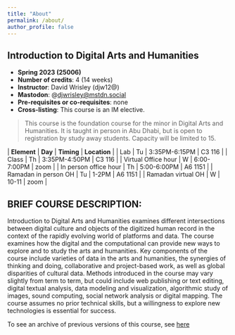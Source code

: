 ```yaml
---
title: "About"
permalink: /about/
author_profile: false
---
```


## Introduction to Digital Arts and Humanities

- **Spring 2023 (25006)**
- **Number of credits**: 4 (14 weeks)
- **Instructor**: David Wrisley (djw12@)
- **Mastodon**: @djwrisley@mstdn.social
- **Pre-requisites or co-requisites**: none
- **Cross-listing**: This course is an IM elective.

> This course is the foundation course for the minor in Digital Arts and Humanities. It is taught in person in Abu Dhabi, but is open to registration by study away students. Capacity will be limited to 15. 

| **Element** | **Day** | **Timing** | **Location** | 
| Lab | Tu | 3:35PM-6:15PM | C3 116 | 
| Class | Th | 3:35PM-4:50PM | C3 116 | 
| Virtual Office hour | W | 6:00-7:00PM | zoom |
| In person office hour | Th | 5:00-6:00PM | A6 1151 |
| Ramadan in person OH | Tu | 1-2PM | A6 1151 |
| Ramadan virtual OH | W | 10-11 | zoom |

## BRIEF COURSE DESCRIPTION:

Introduction to Digital Arts and Humanities examines different intersections between digital culture and objects of the digitized human record in the context of the rapidly evolving world of platforms and data. The course examines how the digital and the computational can provide new ways to explore and to study the arts and humanities. Key components of the course include varieties of data in the arts and humanities, the synergies of thinking and doing, collaborative and project-based work, as well as global disparities of cultural data. Methods introduced in the course may vary slightly from term to term, but could include web publishing or text editing, digital textual analysis, data modeling and visualization, algorithmic study of images, sound computing, social network analysis or digital mapping. The course assumes no prior technical skills, but a willingness to explore new technologies is essential for success.

To see an archive of previous versions of this course, see <a href="https://daahnyuad.github.io/archive/" target="_blank">here</a>
